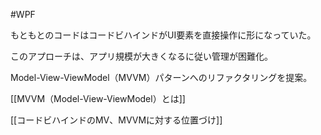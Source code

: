 #WPF 

もともとのコードはコードビハインドがUI要素を直接操作に形になっていた。

このアプローチは、アプリ規模が大きくなるに従い管理が困難化。

Model-View-ViewModel（MVVM）パターンへのリファクタリングを提案。

[[MVVM（Model-View-ViewModel）とは]]

[[コードビハインドのMV、MVVMに対する位置づけ]]


